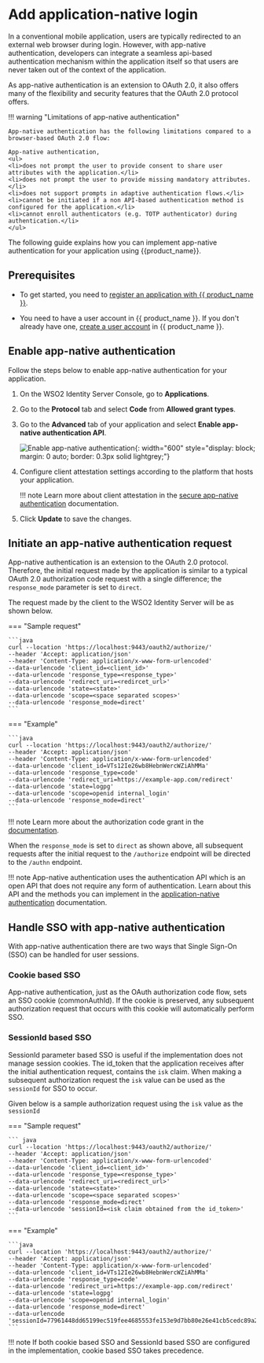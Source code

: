 # Add application-native login

In a conventional mobile application, users are typically redirected to an external web browser during login. However, with app-native authentication, developers can integrate a seamless api-based authentication mechanism within the application itself so that users are never taken out of the context of the application.

As app-native authentication is an extension to OAuth 2.0, it also offers many of the flexibility and security features that the OAuth 2.0 protocol offers.

!!! warning "Limitations of app-native authentication"

	App-native authentication has the following limitations compared to a browser-based OAuth 2.0 flow:

	App-native authentication,
	<ul>
	<li>does not prompt the user to provide consent to share user attributes with the application.</li>
	<li>does not prompt the user to provide missing mandatory attributes.</li>
	<li>does not support prompts in adaptive authentication flows.</li>
	<li>cannot be initiated if a non API-based authentication method is configured for the application.</li>
	<li>cannot enroll authenticators (e.g. TOTP authenticator) during authentication.</li>
	</ul>

The following guide explains how you can implement app-native authentication for your application using {{product_name}}.

## Prerequisites

- To get started, you need to [register an application with {{ product_name }}]({{base_path}}/guides/applications/).

- You need to have a user account in {{ product_name }}. If you don't already have one, [create a user account]({{base_path}}/guides/users/manage-customers/#onboard-a-user) in {{ product_name }}.

## Enable app-native authentication

Follow the steps below to enable app-native authentication for your application.

1. On the WSO2 Identity Server Console, go to **Applications**.

2. Go to the **Protocol** tab and select **Code** from **Allowed grant types**.

3. Go to the **Advanced** tab of your application and select **Enable app-native authentication API**.

	![Enable app-native authentication]({{base_path}}/assets/img/guides/app-native-authentication/enable-app-native-authentication.png){: width="600" style="display: block; margin: 0 auto; border: 0.3px solid lightgrey;"}

4. Configure client attestation settings according to the platform that hosts your application.

   	!!! note
       	Learn more about client attestation in the [secure app-native authentication]({{base_path}}/references/secure-app-native-authentication/) documentation.

5. Click **Update** to save the changes.

## Initiate an app-native authentication request
App-native authentication is an extension to the OAuth 2.0 protocol. Therefore, the initial request made by the application is similar to a typical OAuth 2.0 authorization code request with a single difference; the `response_mode` parameter is set to `direct`.

The request made by the client to the WSO2 Identity Server will be as shown below.

=== "Sample request"

	```java
	curl --location 'https://localhost:9443/oauth2/authorize/'
	--header 'Accept: application/json'
	--header 'Content-Type: application/x-www-form-urlencoded'
	--data-urlencode 'client_id=<client_id>'
	--data-urlencode 'response_type=<response_type>'
	--data-urlencode 'redirect_uri=<redircet_url>'
	--data-urlencode 'state=<state>'
	--data-urlencode 'scope=<space separated scopes>'
	--data-urlencode 'response_mode=direct'
	```

=== "Example"

	```java
	curl --location 'https://localhost:9443/oauth2/authorize/'
	--header 'Accept: application/json'
	--header 'Content-Type: application/x-www-form-urlencoded'
	--data-urlencode 'client_id=VTs12Ie26wb8HebnWercWZiAhMMa'
	--data-urlencode 'response_type=code'
	--data-urlencode 'redirect_uri=https://example-app.com/redirect'
	--data-urlencode 'state=logpg'
	--data-urlencode 'scope=openid internal_login'
	--data-urlencode 'response_mode=direct'
	```


!!! note
	Learn more about the authorization code grant in the [documentation]({{base_path}}/guides/authentication/oidc/implement-auth-code/).

When the `response_mode` is set to `direct` as shown above, all subsequent requests after the initial request to the `/authorize` endpoint will be directed to the `/authn` endpoint.

!!! note
	App-native authentication uses the authentication API which is an open API that does not require any form of authentication. Learn about this API and the methods you can implement in the [application-native authentication]({{base_path}}/references/app-native-authentication/) documentation.


## Handle SSO with app-native authentication
With app-native authentication there are two ways that Single Sign-On (SSO) can be handled for user sessions.

### Cookie based SSO

App-native authentication, just as the OAuth authorization code flow, sets an SSO cookie (commonAuthId). If the cookie is preserved, any subsequent authorization request that occurs with this cookie will automatically perform SSO.

### SessionId based SSO

SessionId parameter based SSO is useful if the implementation does not manage session cookies. The id_token that the application receives after the initial authentication request, contains the `isk` claim. When making a subsequent authorization request the `isk` value can be used as the `sessionId` for SSO to occur.

Given below is a sample authorization request using the `isk` value as the `sessionId`

=== "Sample request"

	``` java
	curl --location 'https://localhost:9443/oauth2/authorize/'
	--header 'Accept: application/json'
	--header 'Content-Type: application/x-www-form-urlencoded'
	--data-urlencode 'client_id=<client_id>'
	--data-urlencode 'response_type=<response_type>'
	--data-urlencode 'redirect_uri=<redirect_url>'
	--data-urlencode 'state=<state>'
	--data-urlencode 'scope=<space separated scopes>'
	--data-urlencode 'response_mode=direct'
	--data-urlencode 'sessionId=<isk claim obtained from the id_token>'
	```

=== "Example"

	```java
	curl --location 'https://localhost:9443/oauth2/authorize/'
	--header 'Accept: application/json'
	--header 'Content-Type: application/x-www-form-urlencoded'
	--data-urlencode 'client_id=VTs12Ie26wb8HebnWercWZiAhMMa'
	--data-urlencode 'response_type=code'
	--data-urlencode 'redirect_uri=https://example-app.com/redirect'
	--data-urlencode 'state=logpg'
	--data-urlencode 'scope=openid internal_login'
	--data-urlencode 'response_mode=direct'
	--data-urlencode 'sessionId=77961448dd65199ec519fee4685553fe153e9d7bb80e26e41cb5cedc89a2b731'
	```

!!! note
	If both cookie based SSO and SessionId based SSO are configured in the implementation, cookie based SSO takes precedence.









